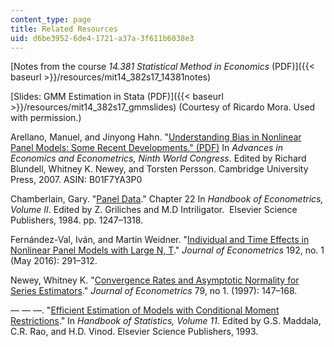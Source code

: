 ```yaml
---
content_type: page
title: Related Resources
uid: d6be3952-6de4-1721-a37a-3f611b6038e3
---
```


[Notes from the course _14.381 Statistical Method in Economics_ (PDF)]({{< baseurl >}}/resources/mit14_382s17_14381notes)

[Slides: GMM Estimation in Stata (PDF)]({{< baseurl >}}/resources/mit14_382s17_gmmslides) (Courtesy of Ricardo Mora. Used with permission.)

Arellano, Manuel, and Jinyong Hahn. "[Understanding Bias in Nonlinear Panel Models: Some Recent Developments." (PDF)](http://www.cemfi.es/~arellano/arellano-hahn-worldcongress.pdf) In _Advances in Economics and Econometrics, Ninth World Congress_. Edited by Richard Blundell, Whitney K. Newey, and Torsten Persson. Cambridge University Press, 2007. ASIN: B01F7YA3P0

Chamberlain, Gary. "[Panel Data](http://www.sciencedirect.com/science/article/pii/S1573441284020146)." Chapter 22 In _Handbook of Econometrics, Volume II_. Edited by Z. Griliches and M.D Intriligator.  Elsevier Science Publishers, 1984. pp. 1247–1318. 

Fernández-Val, Iván, and Martin Weidner. "[Individual and Time Effects in Nonlinear Panel Models with Large N, T](http://www.sciencedirect.com/science/article/pii/S0304407615002997)." _Journal of Econometrics_ 192, no. 1 (May 2016): 291–312. 

Newey, Whitney K. "[Convergence Rates and Asymptotic Normality for Series Estimators](http://www.sciencedirect.com/science/article/pii/S0304407697000110)." _Journal of Econometrics_ 79, no 1. (1997): 147–168. 

— — —. "[Efficient Estimation of Models with Conditional Moment Restrictions](https://pdf.sciencedirectassets.com/273397/1-s2.0-S0169716193X11007/1-s2.0-S0169716105800513/main.pdf?X-Amz-Security-Token=IQoJb3JpZ2luX2VjECoaCXVzLWVhc3QtMSJHMEUCIQDHHX5fgF%2BOykNtIaIOF2kDoq5LzN53XyN43V8aWwr5mwIgNU74nPORVU5P4qzO%2BOg2eyUqm6MtlUP7sNFiaBxabisq%2BgMIYxAEGgwwNTkwMDM1NDY4NjUiDGX8s91k%2F85YRC1LsSrXA3N2JqBfYkY7PuWseYiasHTtrsYj6Bv6LLxnjHMbGGv4ULycpeO5xUsrHiig130DhdOpOp9E%2B0DRCG7w6u0GqD50m1MglY44kP%2Bsqogd1Ok8mU1SdQrZv8lEXjeTicR13RrIe7AxhVIBC1VS%2BQ2SV1%2B7vDbOo2hVZ1zJ%2F8G4Bq0079mMmgftxT8YOmnpctDltZdTfNIH0m2KIA5ZRCsNT7OGsJBTDrQHlp2p%2F0yBYRBIvpJY2Vxx%2FMdo%2FBNKHuTXNvsSnisJiygdXzDSC%2FN13vigC75y0wa9nvOip5g0hQv9vAggXMN9rxLmAyeRkHGLVuVo0UaAk6NWRlFs2NvXOd3R8%2B8aYdZ03B4UPjjLaxiFRRFMEuI3ulHnnYhc7koAA2AiosDmVgTqBV5m6yhPuKa1Ai%2B1z5gcK%2FYO0AJoO1gyS%2FWvnoGru%2Fi6C%2Bw%2FL%2Fo3nNvXK8qQN05YHYQ9XwbUzjdbqu5p4y37LpdSKwSJ8p8cC5lXXyaPSG7iYrUElHgi3NadgMJQw22Lf0Ct3XWVoBJGgdrazr16fcfNLBtOjEFBxXb1KRN%2BcJZd16sjZMc65%2BOtoDJWFpfkyAgAWSbGKLNjjqYKhOjJvvVW%2BKAH5XnmjpNTGFh%2FwTCsq5%2BJBjqlATAmqgU4wujhLLMKVvFToSb6nUsyGQr5A%2F12VsV9Gi5eHo5AzAb8RJG5gY4oH7xRtoVmCJTbQA1IMLhmcyLsVNGwe5xTaKEcpd88BV2v91FuKoFk2GSYW5rgJz59gX6%2FTaa6miRv6JKq1VSOtp%2BrpO1RefBXNVok0ob%2FaTpCxgrsR2RZrPbBcojcEAefgADncnPiHkP8IV4WwOO8TEFGyRYy7q9P7Q%3D%3D&X-Amz-Algorithm=AWS4-HMAC-SHA256&X-Amz-Date=20210826T183833Z&X-Amz-SignedHeaders=host&X-Amz-Expires=300&X-Amz-Credential=ASIAQ3PHCVTYT56LJ2V4%2F20210826%2Fus-east-1%2Fs3%2Faws4_request&X-Amz-Signature=75423b2e61dc73bfd1b91e6a98140227ffb6f701c6607694bb720a11f468bc9e&hash=54f2d822b845c9b5938cf48e1115b06be83ecb669645625ef8291355ec3d2e68&host=68042c943591013ac2b2430a89b270f6af2c76d8dfd086a07176afe7c76c2c61&pii=S0169716105800513&tid=spdf-898a6018-5031-4d7c-bb36-b0dcd8a6782e&sid=d65e5c9878772149152911f383aa7d11c3acgxrqa&type=client)." In _Handbook of Statistics, Volume 11._ Edited by G.S. Maddala, C.R. Rao, and H.D. Vinod. Elsevier Science Publishers, 1993.
